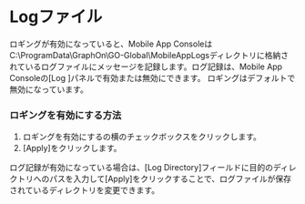 # Logファイル

ロギングが有効になっていると、Mobile App ConsoleはC:\ProgramData\GraphOn\GO-Global\MobileAppLogsディレクトリに格納されているログファイルにメッセージを記録します。ログ記録は、Mobile App Consoleの[Log ]パネルで有効または無効にできます。 ロギングはデフォルトで無効になっています。

### ロギングを有効にする方法

1. ロギングを有効にするの横のチェックボックスをクリックします。
2. [Apply]をクリックします。

ログ記録が有効になっている場合は、[Log Directory]フィールドに目的のディレクトリへのパスを入力して[Apply]をクリックすることで、ログファイルが保存されているディレクトリを変更できます。